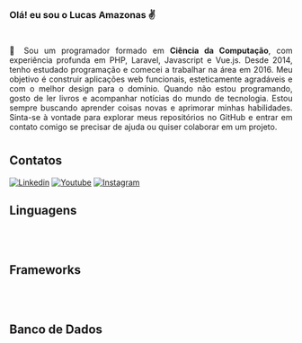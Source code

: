 ### Olá! eu sou o Lucas Amazonas ✌️
#


<p style="text-align: justify">
     📝 Sou um programador formado em <strong>Ciência da Computação</strong>, com experiência profunda em PHP, Laravel, Javascript e Vue.js. Desde 2014, tenho estudado programação e comecei a trabalhar na área em 2016. Meu objetivo é construir aplicações web funcionais, esteticamente agradáveis e com o melhor design para o domínio. Quando não estou programando, gosto de ler livros e acompanhar notícias do mundo de tecnologia. Estou sempre buscando aprender coisas novas e aprimorar minhas habilidades. Sinta-se à vontade para explorar meus repositórios no GitHub e entrar em contato comigo se precisar de ajuda ou quiser colaborar em um projeto.
</p>

#

## Contatos

[![Linkedin](https://img.shields.io/badge/LinkedIn-0077B5?style=for-the-badge&logo=linkedin&logoColor=white)](https://www.linkedin.com/in/lucas-amazonas-538042186/) [![Youtube](https://img.shields.io/badge/YouTube-FF0000?style=for-the-badge&logo=youtube&logoColor=white)](https://www.youtube.com/@lucasamazonas) [![Instagram](https://img.shields.io/badge/Instagram-E4405F?style=for-the-badge&logo=instagram&logoColor=white)](https://www.instagram.com/lucasamazonas/)

<!--![GitHub stats](https://github-readme-stats.vercel.app/api?username=lucasamazonas&show_icons=true&theme=gruvbox)-->


## Linguagens
<div style="display: inline_block">
<img align="center" alt="" src="https://img.shields.io/badge/PHP-777BB4?style=for-the-badge&logo=php&logoColor=white" />
<img align="center" alt="" src="https://img.shields.io/badge/JavaScript-F7DF1E?style=for-the-badge&logo=javascript&logoColor=black" />
<img align="center" alt="" src="https://img.shields.io/badge/TypeScript-007ACC?style=for-the-badge&logo=typescript&logoColor=white" />
<img align="center" alt="" src="https://img.shields.io/badge/Rust-000000?style=for-the-badge&logo=rust&logoColor=white" />
<img align="center" alt="" src="https://img.shields.io/badge/HTML5-E34F26?style=for-the-badge&logo=html5&logoColor=white" />
<img align="center" alt="" src="https://img.shields.io/badge/CSS-239120?&style=for-the-badge&logo=css3&logoColor=white" />
</div>

<br/>

## Frameworks
<div style="display: inline_block">
<img align="center" alt="" src="https://img.shields.io/badge/Laravel-FF2D20?style=for-the-badge&logo=laravel&logoColor=white" />
<img align="center" alt="" src="https://img.shields.io/badge/Vue.js-35495E?style=for-the-badge&logo=vue.js&logoColor=4FC08D" />
<img align="center" alt="" src="https://img.shields.io/badge/React-20232A?style=for-the-badge&logo=react&logoColor=61DAFB" />
<img align="center" alt="" src="https://img.shields.io/badge/Tailwind_CSS-38B2AC?style=for-the-badge&logo=tailwind-css&logoColor=white" />
</div>

<br/>

## Banco de Dados
<div style="display: inline_block">
<img align="center" alt="" src="https://img.shields.io/badge/MySQL-00000F?style=for-the-badge&logo=mysql&logoColor=white" />
<img align="center" alt="" src="https://img.shields.io/badge/PostgreSQL-316192?style=for-the-badge&logo=postgresql&logoColor=white" />
<img align="center" alt="" src="https://img.shields.io/badge/SQLite-07405E?style=for-the-badge&logo=sqlite&logoColor=white" />
</div>

<br />

